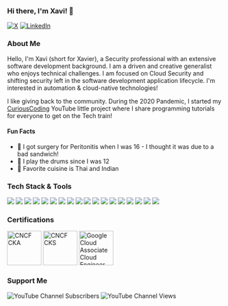 ### Hi there, I'm Xavi! 👋

<!---![](https://visitor-badge.laobi.icu/badge?page_id=thisisxgp.thisisxgp&left_text=GitHub%20Visitors) -->
[![X](https://img.shields.io/badge/-TWITTER-0077B5?style=for-the-badge&logo=x&logoColor=white)](https://twitter.com/xavigpich)
[![LinkedIn](https://img.shields.io/badge/-LINKEDIN-0077B5?style=for-the-badge&logo=linkedin&logoColor=white)](https://www.linkedin.com/in/xgpich/)

### About Me 

Hello, I'm Xavi (short for Xavier), a Security professional with an extensive software development background. I am a driven and creative generalist who enjoys technical challenges. I am focused on Cloud Security and shifting security left in the software development application lifecycle. I'm interested in automation & cloud-native technologies! 

I like giving back to the community. During the 2020 Pandemic, I started my [CuriousCoding](https://youtube.com/c/CuriousCoding) YouTube little project where I share programming tutorials for everyone to get on the Tech train! 

#### Fun Facts

- 🦠 I got surgery for Peritonitis when I was 16 - I thought it was due to a bad sandwich!
- 🥁 I play the drums since I was 12
- 🍜 Favorite cuisine is Thai and Indian

### Tech Stack & Tools
<img src="https://img.shields.io/badge/python-4B8BBE?style=for-the-badge&logo=python&logoColor=white"/>&nbsp;<img src="https://img.shields.io/badge/bash-red?style=for-the-badge&logo=gnubash&logoColor=white"/>&nbsp;<img src="https://img.shields.io/badge/golang-6AD5E3?style=for-the-badge&logo=go&logoColor=white"/>&nbsp;<img src="https://img.shields.io/badge/AWS%20-%23FF9900.svg?&style=for-the-badge&logo=amazon-aws&logoColor=white"/>&nbsp;<img src="https://img.shields.io/badge/Google%20Cloud-%234285F4.svg?&style=for-the-badge&logo=google-cloud&logoColor=white"/>&nbsp;<img src="https://img.shields.io/badge/Azure-89c4ff.svg?style=for-the-badge&logo=microsoft-azure&logoColor=white"/>&nbsp;<img src="https://img.shields.io/badge/kubernetes%20-%23326ce5.svg?&style=for-the-badge&logo=kubernetes&logoColor=white"/>&nbsp;<img src="https://img.shields.io/badge/docker%20-%230db7ed.svg?&style=for-the-badge&logo=docker&logoColor=white"/>&nbsp;<img src="https://img.shields.io/badge/falco-%2300b4c8.svg?style=for-the-badge&logo=falco&logoColor=white"/>&nbsp;<img src="https://img.shields.io/badge/aqua-%231904DA.svg?style=for-the-badge&logo=aqua&logoColor=white"/>&nbsp;<img src="https://img.shields.io/badge/snyk-%23393258.svg?style=for-the-badge&logo=snyk&logoColor=white"/>&nbsp;<img src="https://img.shields.io/badge/terraform-%235835CC.svg?style=for-the-badge&logo=terraform&logoColor=white"/>&nbsp;<img src="https://img.shields.io/badge/vault-1f1f1f.svg?style=for-the-badge&logo=vault"/>&nbsp;<img src="https://img.shields.io/badge/packer-63d0ff.svg?style=for-the-badge&logo=packer&logoColor=white"/>&nbsp;<img src="https://img.shields.io/badge/elastic-2CBCB0?style=for-the-badge&logo=elastic&logoColor=white"/>&nbsp;<img src="https://img.shields.io/badge/prometheus-ce3f3c.svg?style=for-the-badge&logo=Prometheus&logoColor=white"/>&nbsp;<img src="https://img.shields.io/badge/Grafana-f57c2e.svg?style=for-the-badge&logo=Grafana&logoColor=white"/>&nbsp;<img src="https://img.shields.io/badge/puppet-fca815.svg?style=for-the-badge&logo=puppet&logoColor=white"/>

### Certifications
<a href="https://www.credly.com/badges/f0f9ad31-dea5-4d2a-a9bc-47422059642f/public_url" target="_blank"><img src="https://encrypted-tbn0.gstatic.com/images?q=tbn:ANd9GcSo5UHnqYlzTotFcPxBzZ8AGSPIf0IngMef2_kUGTuJXJJd30etlkkIAkcTyJY0o_octnY&usqp=CAU" class="cert" alt='CNCF CKA' width="80px"></a>
<a href="https://www.credly.com/badges/5699939a-c6c3-41fb-bbd6-bb4c08e71d39/public_url" target="_blank"><img src="https://encrypted-tbn0.gstatic.com/images?q=tbn:ANd9GcRZTIrfcfUA0_XHft8P2nERfVdK72b8odMokUi6w0CCfU8G0P-lSm_itC_Y_KB7u3wwN34&usqp=CAU" class="cert" alt='CNCF CKS' width="80px"></a>
<a href="https://www.credential.net/adda9b2a-69d3-4695-8ba4-71ba56596d3d" target="_blank"><img src="https://d1fdloi71mui9q.cloudfront.net/pQYCxaETw27XCQmFeLx3_undefined" class="cert" alt='Google Cloud Associate Cloud Engineer' width="80px"></a>


### Support Me

![YouTube Channel Subscribers](https://img.shields.io/youtube/channel/subscribers/UCfN908-BJ5xTCLGhJJpOJcA?color-red&label=SUBSCRIBE&logo=youtube&style=for-the-badge)
![YouTube Channel Views](https://img.shields.io/youtube/channel/views/UCfN908-BJ5xTCLGhJJpOJcA?label=Total%20Views&style=for-the-badge&logo=youtube)
